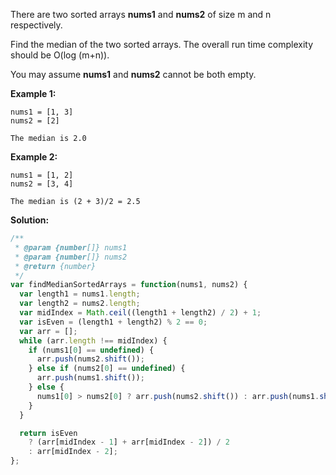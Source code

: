 There are two sorted arrays **nums1** and **nums2** of size m and n respectively.

Find the median of the two sorted arrays. The overall run time complexity should be O(log (m+n)).

You may assume **nums1** and **nums2** cannot be both empty.

**Example 1:**

```
nums1 = [1, 3]
nums2 = [2]

The median is 2.0
```

**Example 2:**

```
nums1 = [1, 2]
nums2 = [3, 4]

The median is (2 + 3)/2 = 2.5
```

**Solution:**

```js
/**
 * @param {number[]} nums1
 * @param {number[]} nums2
 * @return {number}
 */
var findMedianSortedArrays = function(nums1, nums2) {
  var length1 = nums1.length;
  var length2 = nums2.length;
  var midIndex = Math.ceil((length1 + length2) / 2) + 1;
  var isEven = (length1 + length2) % 2 == 0;
  var arr = [];
  while (arr.length !== midIndex) {
    if (nums1[0] == undefined) {
      arr.push(nums2.shift());
    } else if (nums2[0] == undefined) {
      arr.push(nums1.shift());
    } else {
      nums1[0] > nums2[0] ? arr.push(nums2.shift()) : arr.push(nums1.shift());
    }
  }

  return isEven
    ? (arr[midIndex - 1] + arr[midIndex - 2]) / 2
    : arr[midIndex - 2];
};
```
